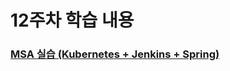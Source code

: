 # 12주차 학습 내용
### [MSA 실습 (Kubernetes + Jenkins + Spring)](https://github.com/orgs/LG-CNS-2-MSA/repositories)
